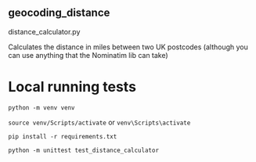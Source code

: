## geocoding_distance

distance_calculator.py

Calculates the distance in miles between two UK postcodes (although you can use anything that the Nominatim lib can take)

# Local running tests

`python -m venv venv`

`source venv/Scripts/activate` or `venv\Scripts\activate`

`pip install -r requirements.txt`

`python -m unittest test_distance_calculator`